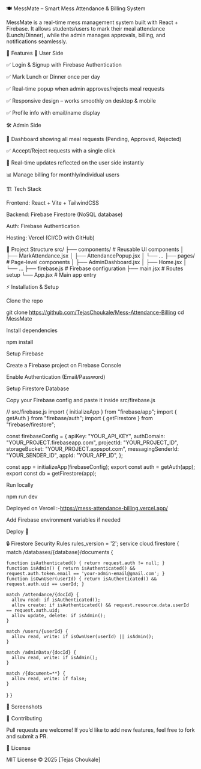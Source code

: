 🍽 MessMate – Smart Mess Attendance & Billing System

MessMate is a real-time mess management system built with React + Firebase.
It allows students/users to mark their meal attendance (Lunch/Dinner), while the admin manages approvals, billing, and notifications seamlessly.

🚀 Features
👤 User Side

✅ Login & Signup with Firebase Authentication

✅ Mark Lunch or Dinner once per day

✅ Real-time popup when admin approves/rejects meal requests

✅ Responsive design – works smoothly on desktop & mobile

✅ Profile info with email/name display

🛠 Admin Side

📢 Dashboard showing all meal requests (Pending, Approved, Rejected)

✅ Accept/Reject requests with a single click

🔄 Real-time updates reflected on the user side instantly

📊 Manage billing for monthly/individual users

🏗 Tech Stack

Frontend: React + Vite + TailwindCSS

Backend: Firebase Firestore (NoSQL database)

Auth: Firebase Authentication

Hosting: Vercel (CI/CD with GitHub)

📂 Project Structure
src/
 ├── components/        # Reusable UI components
 │   ├── MarkAttendance.jsx
 │   ├── AttendancePopup.jsx
 │   └── ...
 ├── pages/             # Page-level components
 │   ├── AdminDashboard.jsx
 │   ├── Home.jsx
 │   └── ...
 ├── firebase.js        # Firebase configuration
 ├── main.jsx           # Routes setup
 └── App.jsx            # Main app entry

⚡️ Installation & Setup

Clone the repo

git clone https://github.com/TejasChoukale/Mess-Attendance-Billing
cd MessMate


Install dependencies

npm install


Setup Firebase

Create a Firebase project on Firebase Console

Enable Authentication (Email/Password)

Setup Firestore Database

Copy your Firebase config and paste it inside src/firebase.js

// src/firebase.js
import { initializeApp } from "firebase/app";
import { getAuth } from "firebase/auth";
import { getFirestore } from "firebase/firestore";

const firebaseConfig = {
  apiKey: "YOUR_API_KEY",
  authDomain: "YOUR_PROJECT.firebaseapp.com",
  projectId: "YOUR_PROJECT_ID",
  storageBucket: "YOUR_PROJECT.appspot.com",
  messagingSenderId: "YOUR_SENDER_ID",
  appId: "YOUR_APP_ID",
};

const app = initializeApp(firebaseConfig);
export const auth = getAuth(app);
export const db = getFirestore(app);


Run locally

npm run dev


Deployed on Vercel :-https://mess-attendance-billing.vercel.app/

Add Firebase environment variables if needed

Deploy 🚀

🔒 Firestore Security Rules
rules_version = '2';
service cloud.firestore {
  match /databases/{database}/documents {
    
    function isAuthenticated() { return request.auth != null; }
    function isAdmin() { return isAuthenticated() && request.auth.token.email == 'your-admin-email@gmail.com'; }
    function isOwnUser(userId) { return isAuthenticated() && request.auth.uid == userId; }

    match /attendance/{docId} {
      allow read: if isAuthenticated();
      allow create: if isAuthenticated() && request.resource.data.userId == request.auth.uid;
      allow update, delete: if isAdmin();
    }

    match /users/{userId} {
      allow read, write: if isOwnUser(userId) || isAdmin();
    }

    match /adminData/{docId} {
      allow read, write: if isAdmin();
    }

    match /{document=**} {
      allow read, write: if false;
    }
  }
}

📸 Screenshots 



🤝 Contributing

Pull requests are welcome! If you’d like to add new features, feel free to fork and submit a PR.

📜 License

MIT License © 2025 [Tejas Choukale]
